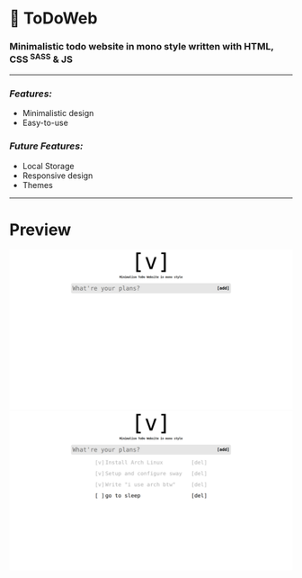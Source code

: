 <h1>&#128221; ToDoWeb</h1>
<h3>Minimalistic todo website in mono style written with HTML, CSS<sup> SASS</sup> & JS</h3>

---

### ***Features:***
  + Minimalistic design
  + Easy-to-use
### ***Future Features:***
  + Local Storage
  + Responsive design
  + Themes

---

# Preview
![image](https://raw.githubusercontent.com/hkooost/ToDoWeb/main/preview.png)
![image](https://raw.githubusercontent.com/hkooost/ToDoWeb/main/preview2.png)

